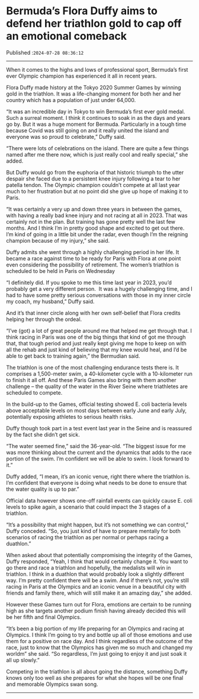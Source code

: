 # Bermuda’s Flora Duffy aims to defend her triathlon gold to cap off an emotional comeback

Published :`2024-07-28 08:36:12`

---

When it comes to the highs and lows of professional sport, Bermuda’s first ever Olympic champion has experienced it all in recent years.

Flora Duffy made history at the Tokyo 2020 Summer Games by winning gold in the triathlon. It was a life-changing moment for both her and her country which has a population of just under 64,000.

“It was an incredible day in Tokyo to win Bermuda’s first ever gold medal. Such a surreal moment. I think it continues to soak in as the days and years go by. But it was a huge moment for Bermuda. Particularly in a tough time because Covid was still going on and it really united the island and everyone was so proud to celebrate,” Duffy said.

“There were lots of celebrations on the island. There are quite a few things named after me there now, which is just really cool and really special,” she added.

But Duffy would go from the euphoria of that historic triumph to the utter despair she faced due to a persistent knee injury following a tear to her patella tendon. The Olympic champion couldn’t compete at all last year much to her frustration but at no point did she give up hope of making it to Paris.

“It was certainly a very up and down three years in between the games, with having a really bad knee injury and not racing at all in 2023. That was certainly not in the plan. But training has gone pretty well the last few months. And I think I’m in pretty good shape and excited to get out there. I’m kind of going in a little bit under the radar, even though I’m the reigning champion because of my injury,” she said.

Duffy admits she went through a highly challenging period in her life. It became a race against time to be ready for Paris with Flora at one point even considering the possibility of retirement. The women’s triathlon is scheduled to be held in Paris on Wednesday

“I definitely did. If you spoke to me this time last year in 2023, you’d probably get a very different person.  It was a hugely challenging time, and I had to have some pretty serious conversations with those in my inner circle my coach, my husband,” Duffy said.

And it’s that inner circle along with her own self-belief that Flora credits helping her through the ordeal.

“I’ve (got) a lot of great people around me that helped me get through that. I think racing in Paris was one of the big things that kind of got me through that, that tough period and just really kept giving me hope to keep on with all the rehab and just kind of believing that my knee would heal, and I’d be able to get back to training again,” the Bermudian said.

The triathlon is one of the most challenging endurance tests there is. It comprises a 1,500-meter swim, a 40-kilometer cycle with a 10-kilometer run to finish it all off. And these Paris Games also bring with them another challenge – the quality of the water in the River Seine where triathletes are scheduled to compete.

In the build-up to the Games, official testing showed E. coli bacteria levels above acceptable levels on most days between early June and early July, potentially exposing athletes to serious health risks.

Duffy though took part in a test event last year in the Seine and is reassured by the fact she didn’t get sick.

“The water seemed fine,” said the 36-year-old. “The biggest issue for me was more thinking about the current and the dynamics that adds to the race portion of the swim. I’m confident we will be able to swim. I look forward to it.”

Duffy added, “I mean, it’s an iconic venue, right there where the triathlon is. I’m confident that everyone is doing what needs to be done to ensure that the water quality is up to par.”

Official data however shows one-off rainfall events can quickly cause E. coli levels to spike again, a scenario that could impact the 3 stages of a triathlon.

“It’s a possibility that might happen, but it’s not something we can control,” Duffy conceded. “So, you just kind of have to prepare mentally for both scenarios of racing the triathlon as per normal or perhaps racing a duathlon.”

When asked about that potentially compromising the integrity of the Games, Duffy responded, “Yeah, I think that would certainly change it. You want to go there and race a triathlon and hopefully, the medalists will win in triathlon. I think in a duathlon that would probably look a slightly different way. I’m pretty confident there will be a swim. And if there’s not, you’re still racing in Paris at the Olympics and an iconic venue in a beautiful city with friends and family there, which will still make it an amazing day,” she added.

However these Games turn out for Flora, emotions are certain to be running high as she targets another podium finish having already decided this will be her fifth and final Olympics.

“It’s been a big portion of my life preparing for an Olympics and racing at Olympics. I think I’m going to try and bottle up all of those emotions and use them for a positive on race day. And I think regardless of the outcome of the race, just to know that the Olympics has given me so much and changed my worldm” she said. “So regardless, I’m just going to enjoy it and just soak it all up slowly.”

Competing in the triathlon is all about going the distance, something Duffy knows only too well as she prepares for what she hopes will be one final and memorable Olympics swan song.

---

